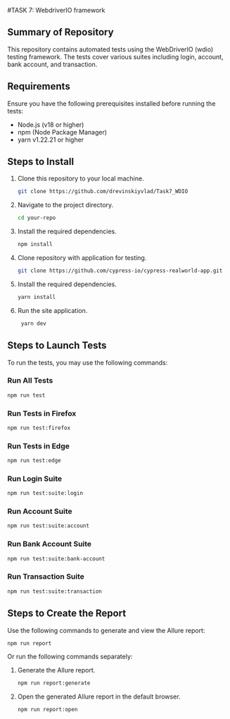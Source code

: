#TASK 7: WebdriverIO framework

## Summary of Repository

This repository contains automated tests using the WebDriverIO (wdio) testing framework. The tests cover various suites including login, account, bank account, and transaction.

## Requirements

Ensure you have the following prerequisites installed before running the tests:

- Node.js (v18 or higher)
- npm (Node Package Manager)
- yarn v1.22.21 or higher

## Steps to Install

1. Clone this repository to your local machine.
   ```bash
   git clone https://github.com/drevinskiyvlad/Task7_WDIO
   ```

2. Navigate to the project directory.
   ```bash
   cd your-repo
   ```

3. Install the required dependencies.
   ```bash
   npm install
   ```
   
4. Clone repository with application for testing.
   ```bash
   git clone https://github.com/cypress-io/cypress-realworld-app.git
   ```
   
5. Install the required dependencies.
   ```bash
   yarn install
   ```

6. Run the site application.
   ```bash
    yarn dev
    ```
   
## Steps to Launch Tests

To run the tests, you may use the following commands:

### Run All Tests
```bash
npm run test
```

### Run Tests in Firefox
```bash
npm run test:firefox
```

### Run Tests in Edge
```bash
npm run test:edge
```

### Run Login Suite
```bash
npm run test:suite:login
```

### Run Account Suite
```bash
npm run test:suite:account
```

### Run Bank Account Suite
```bash
npm run test:suite:bank-account
```

### Run Transaction Suite
```bash
npm run test:suite:transaction
```

## Steps to Create the Report

Use the following commands to generate and view the Allure report:

```bash
npm run report
```

Or run the following commands separately:

1. Generate the Allure report.
   ```bash
   npm run report:generate
   ```

2. Open the generated Allure report in the default browser.
   ```bash
   npm run report:open
   ```